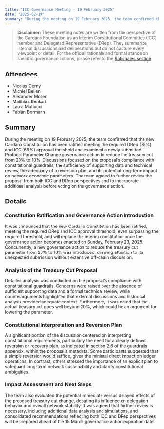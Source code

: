 ```yaml
---
title: "ICC Governance Meeting - 19 February 2025"
date: "2025-02-19"
summary: "During the meeting on 19 February 2025, the team confirmed that the new Cardano Constitution has been ratified meeting the required DRep (75%) and ICC (66%) approval threshold and examined a newly submitted Protocol Parameter Change governance action to reduce the treasury cut from 20% to 10%. Discussions focused on the proposal’s compliance with constitutional guardrails, the sufficiency of supporting data and technical review, the adequacy of a reversion plan, and its potential long-term impact on network economic parameters. The team agreed to further review the proposal from both ICC and DRep perspectives and to incorporate additional analysis before voting on the governance action."
---
```


> **Disclaimer:** These meeting notes are written from the perspective of the Cardano Foundation as an Interim Constitutional Committee (ICC) member and Delegated Representative (DRep). They summarize internal discussions and deliberations but do not capture every viewpoint or detail. For the official rationale and formal stance on specific governance actions, please refer to the [Rationales section](../Rationales/README.md).

## Attendees  

- Nicolas Cerny
- Michiel Bellen
- Alexander Moser
- Matthias Benkort
- Laura Matiucci
- Fabian Bormann

## Summary  

During the meeting on 19 February 2025, the team confirmed that the new Cardano Constitution has been ratified meeting the required DRep (75%) and ICC (66%) approval threshold and examined a newly submitted Protocol Parameter Change governance action to reduce the treasury cut from 20% to 10%. Discussions focused on the proposal’s compliance with constitutional guardrails, the sufficiency of supporting data and technical review, the adequacy of a reversion plan, and its potential long-term impact on network economic parameters. The team agreed to further review the proposal from both ICC and DRep perspectives and to incorporate additional analysis before voting on the governance action.

## Details  

### Constitution Ratification and Governance Action Introduction

It was announced that the new Cardano Constitution has been ratified, meeting the required DRep and ICC approval threshold, even surpassing the required threshold, and will replace the interim constitution once the governance action becomes enacted on Sunday, February 23, 2025. Concurrently, a new governance action to reduce the treasury cut parameter from 20% to 10% was introduced, drawing attention to its unexpected submission without extensive off-chain discussion.

### Analysis of the Treasury Cut Proposal

Detailed analysis was conducted on the proposal’s compliance with constitutional guardrails. Concerns were raised over the absence of sufficient supporting data and a formal technical review, while counterarguments highlighted that external discussions and historical analysis provided adequate context. Furthermore, it was noted that the actual treasury cut goes well beyond 20%, which could be an argument for lowering the parameter.

### Constitutional Interpretation and Reversion Plan

A significant portion of the discussion centered on interpreting constitutional requirements, particularly the need for a clearly defined reversion or recovery plan, as indicated in section 2.6 of the guardrails appendix, within the proposal’s metadata. Some participants suggested that a simple reversion would suffice, given the minimal direct impact on ledger operations. In contrast, others stressed the importance of an explicit plan to safeguard long-term network sustainability and clarify constitutional ambiguities.

### Impact Assessment and Next Steps

The team also evaluated the potential immediate versus delayed effects of the proposed treasury cut change, debating its influence on delegation behavior and overall network stability. It was agreed that further review is necessary, including additional data analysis and simulations, and consolidated recommendations reflecting both ICC and DRep perspectives will be prepared ahead of the 15 March governance action expiration date.